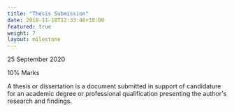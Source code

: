 ```yaml
---
title: "Thesis Submission"
date: 2018-11-18T12:33:46+10:00
featured: true
weight: 7
layout: milestone
---
```


25 September 2020

10% Marks

A thesis or dissertation is a document submitted in support of candidature for an academic degree or professional qualification presenting the author's research and findings.
